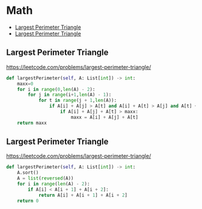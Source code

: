 # Math

+ [Largest Perimeter Triangle](#largest-perimeter-triangle)
+ [Largest Perimeter Triangle](#largest-perimeter-triangle)

## Largest Perimeter Triangle

https://leetcode.com/problems/largest-perimeter-triangle/

``` python
def largestPerimeter(self, A: List[int]) -> int:
    maxx=0
    for i in range(0,len(A) - 2):
        for j in range(i+1,len(A) - 1):
            for t in range(j + 1,len(A)):
                if A[i] + A[j] > A[t] and A[i] + A[t] > A[j] and A[t] + A[j] > A[i]:
                    if A[i] + A[j] + A[t] > maxx:
                        maxx = A[i] + A[j] + A[t]
    return maxx
```

## Largest Perimeter Triangle

https://leetcode.com/problems/largest-perimeter-triangle/

``` python
def largestPerimeter(self, A: List[int]) -> int:
    A.sort()
    A = list(reversed(A))
    for i in range(len(A) - 2):
        if A[i] < A[i + 1] + A[i + 2]:
            return A[i] + A[i + 1] + A[i + 2] 
    return 0
```

